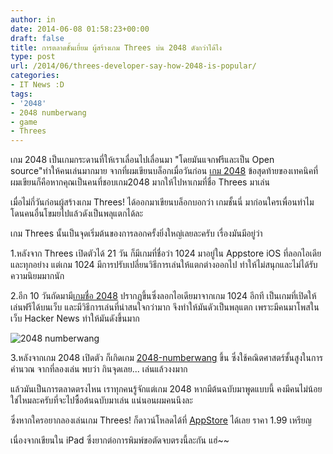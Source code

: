 ```yaml
---
author: in
date: 2014-06-08 01:58:23+00:00
draft: false
title: การตลาดชั้นเยี่ยม ผู้สร้างเกม Threes บ่น 2048 ดังกว่าได้ไง
type: post
url: /2014/06/threes-developer-say-how-2048-is-popular/
categories:
- IT News :D
tags:
- '2048'
- 2048 numberwang
- game
- Threes
---
```


เกม 2048 เป็นเกมกระดานที่ให้เราเลื่อนไปเลื่อนมา "โดยมันแจกฟรีและเป็น Open source"ทำให้คนเล่นมากมาย จากที่ผมเขียนบล็อกเมื่อวันก่อน [เกม 2048](https://www.cyruszhang.com/2048-game-how-to-play-with-7-tips/) ข้อสุดท้ายของเทคนิคที่ผมเขียนก็คือหากคุณเป็นคนที่ชอบเกม2048 มากให้ไปหาเกมที่ชื่อ Threes มาเล่น

<!-- more -->

เมื่อไม่กี่วันก่อนผู้สร้างเกม Threes! ได้ออกมาเขียนบล็อกบอกว่า เกมชั้นนี่ มาก่อนใครเพื่อนทำไมโดนคนอื่นโขมยไปแล้วดังเป็นพลุแตกได้ละ

เกม Threes นั้นเป็นจุดเริ่มต้นของการลอกครั้งยิ่งใหญ่เลยละครับ เรื่องมันมีอยู่ว่า

1.หลังจาก Threes เปิดตัวได้ 21 วัน ก็มีเกมที่ชื่อว่า 1024 มาอยู่ใน Appstore iOS ที่ลอกไอเดีย และทุกอย่าง แต่เกม 1024 มีการปรับเปลี่ยนวิธีการเล่นให้แตกต่างออกไป ทำให้ไม่สนุกและไม่ได้รับความนิยมมากนัก

2.อีก 10 วันถัดมามี[เกมชื่อ 2048](https://www.cyruszhang.com/2048-game-how-to-play-with-7-tips/) ปรากฏขึ้นซึ่งลอกไอเดียมาจากเกม 1024 อีกที เป็นเกมที่เปิดให้เล่นฟรีได้บนเว็บ และมีวิธีการเล่นที่น่าสนใจกว่ามาก จึงทำให้มันดัวเป็นพลุแตก เพราะมีคนมาโพสในเว็บ Hacker News ทำให้มันดังขึ้นมาก

![2048 numberwang](https://www.cyruszhang.com/wp-content/uploads/2014/06/image1.jpg)


3.หลังจากเกม 2048 เปิดตัว ก็เกิดเกม [2048-numberwang](http://louhuang.com/2048-numberwang/) ขึ้น ซึ่งใช้คณิตศาสตร์ชั้นสูงในการคำนวณ จากที่ลองเล่น พบว่า กินจุดเลย... เล่นแล้วงงมาก



แล้วมันเป็นการตลาดตรงไหน เราทุกคนรู้จักแต่เกม 2048 หากมีต้นฉบับมาพูดแบบนี้ คงมีคนไม่น้อยใช่ไหมละครับที่จะไปซื้อต้นฉบับมาเล่น แน่นอนผมคนนึงละ

ซึ่งหากใครอยากลองเล่นเกม Threes! ก็ดาวน์โหลดได้ที่ [AppStore](https://itunes.apple.com/th/app/threes!/id779157948?mt=8) ได้เลย ราคา 1.99 เหรียญ



เนื่องจากเขียนใน iPad ซึ่งยากต่อการพิมพ์ขอตัดจบตรงนี้ละกัน แฮ่~~


